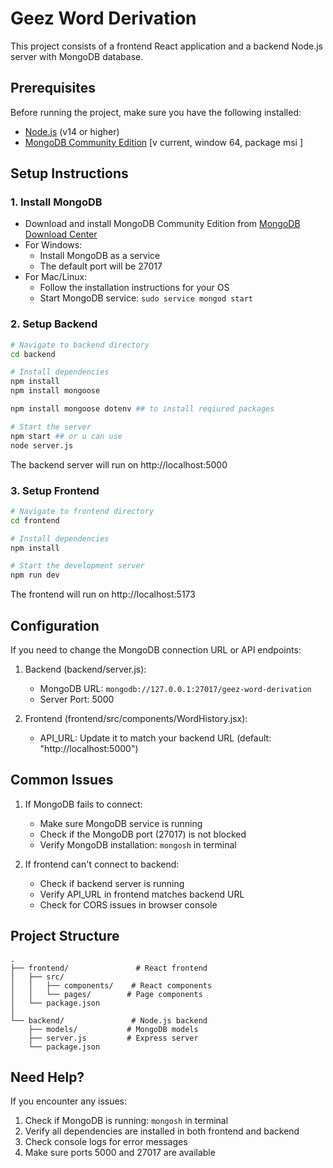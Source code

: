 # Geez Word Derivation

This project consists of a frontend React application and a backend Node.js server with MongoDB database.

## Prerequisites

Before running the project, make sure you have the following installed:
- [Node.js](https://nodejs.org/) (v14 or higher)
- [MongoDB Community Edition](https://www.mongodb.com/try/download/community)  [v current, window 64, package msi ]


## Setup Instructions

### 1. Install MongoDB
- Download and install MongoDB Community Edition from [MongoDB Download Center](https://www.mongodb.com/try/download/community)
- For Windows:
  - Install MongoDB as a service
  - The default port will be 27017
- For Mac/Linux:
  - Follow the installation instructions for your OS
  - Start MongoDB service: `sudo service mongod start`

### 2. Setup Backend
```bash
# Navigate to backend directory
cd backend

# Install dependencies
npm install
npm install mongoose

npm install mongoose dotenv ## to install reqiured packages

# Start the server
npm start ## or u can use
node server.js
```

The backend server will run on http://localhost:5000

### 3. Setup Frontend
```bash
# Navigate to frontend directory
cd frontend

# Install dependencies
npm install

# Start the development server
npm run dev
```

The frontend will run on http://localhost:5173

## Configuration

If you need to change the MongoDB connection URL or API endpoints:

1. Backend (backend/server.js):
   - MongoDB URL: `mongodb://127.0.0.1:27017/geez-word-derivation`
   - Server Port: 5000

2. Frontend (frontend/src/components/WordHistory.jsx):
   - API_URL: Update it to match your backend URL (default: "http://localhost:5000")

## Common Issues

1. If MongoDB fails to connect:
   - Make sure MongoDB service is running
   - Check if the MongoDB port (27017) is not blocked
   - Verify MongoDB installation: `mongosh` in terminal

2. If frontend can't connect to backend:
   - Check if backend server is running
   - Verify API_URL in frontend matches backend URL
   - Check for CORS issues in browser console

## Project Structure

```
.
├── frontend/               # React frontend
│   ├── src/
│   │   ├── components/    # React components
│   │   └── pages/        # Page components
│   └── package.json
│
└── backend/               # Node.js backend
    ├── models/           # MongoDB models
    ├── server.js         # Express server
    └── package.json
```

## Need Help?

If you encounter any issues:
1. Check if MongoDB is running: `mongosh` in terminal
2. Verify all dependencies are installed in both frontend and backend
3. Check console logs for error messages
4. Make sure ports 5000 and 27017 are available 